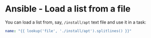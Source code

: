# Ansible - Load a list from a file

You can load a list from, say, `/install/apt` text file and use it in a task:

```yaml
name: "{{ lookup('file', './install/apt').splitlines() }}"
```